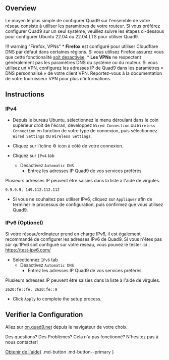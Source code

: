 ## Overview

Le moyen le plus simple de configurer Quad9 sur l'ensemble de votre réseau consiste à utiliser les paramètres de votre routeur. Si vous préférez configurer Quad9 sur un seul système, veuillez suivre les étapes ci-dessous pour configurer Ubuntu 22.04 ou 22.04 LTS pour utiliser Quad9.

!!! warning "Firefox, VPNs"
    * **Firefox** est configuré pour utiliser Cloudflare DNS par défaut dans certaines régions. Si vous utilisez Firefox assurez vous que cette fonctionalité [soit desactivée](https://support.mozilla.org/en-US/kb/dns-over-https#w_configure-doh-protection-settings).
    * **Les VPNs** ne respectent généralement pas les paramètres DNS du système ou du routeur. Si vous utilisez un VPN, configurez les adresses IP de Quad9 dans les paramètres « DNS personnalisé » de votre client VPN. Reportez-vous à la documentation de votre fournisseur VPN pour plus d'informations.

## Instructions

### IPv4 

* Depuis le bureau Ubuntu, sélectionnez le menu déroulant dans le coin supérieur droit de l'écran, développez `Wired Connection` ou `Wireless Connection` en fonction de votre type de connexion, puis sélectionnez `Wired Settings` ou `Wireless Settings`.

* Cliquez sur l'icône :gear: icon à côté de votre connexion.

* Cliquez sur `IPv4` tab
    * Désactivez `Automatic DNS`
        * Entrez les adresses IP Quad9 de vos services préférés.

Plusieurs adresses IP peuvent être saisies dans la liste à l'aide de virgules.

`9.9.9.9, 149.112.112.112`

* Si vous ne souhaitez pas utiliser IPv6, cliquez sur `Appliquer` afin de terminer le processus de configuration, puis confirmez que vous utilisez Quad9.


### IPv6 (Optionel)

Si votre réseau/ordinateur prend en charge IPv6, il est également recommandé de configurer les adresses IPv6 de Quad9. Si vous n'êtes pas sûr qu'IPv6 soit configuré sur votre réseau, vous pouvez le tester ici : https://test-ipv6.com/


* Selectionnez `IPv6` tab
    * Désactivez `Automatic DNS`
        * Entrez les adresses IP Quad9 de vos services préférés.

Plusieurs adresses IP peuvent être saisies dans la liste à l'aide de virgules.

`2620:fe::fe, 2620:fe::9`

* Click `Apply` to complete the setup process.

## Verifier la Configuration

Allez sur [on.quad9.net](https://on.quad9.net) depuis le navigateur de votre choix.

Des questions? Des Problèmes? Cela n'a pas fonctionné? N'hesitez pas à nous contacter!

[Obtenir de l'aide](https://quad9.net/fr/support/contact){ .md-button .md-button--primary }
